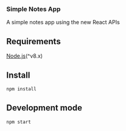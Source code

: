 ### Simple Notes App

A simple notes app using the new React APIs

## Requirements

[Node.js](https://nodejs.org/en/)(^v8.x)

## Install

```bash
npm install
```

## Development mode

```bash
npm start
```
